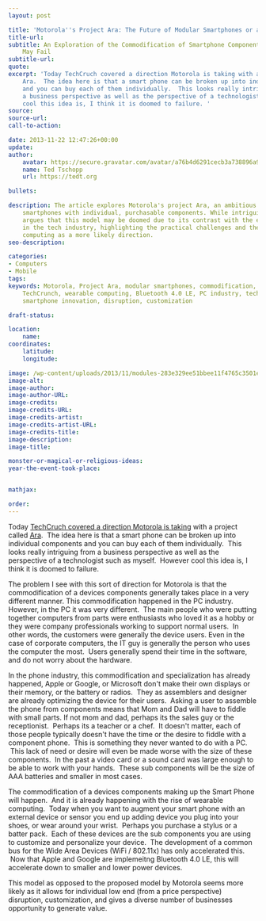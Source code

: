 ```yaml
---
layout: post

title: 'Motorola''s Project Ara: The Future of Modular Smartphones or a Doomed Venture?'
title-url:
subtitle: An Exploration of the Commodification of Smartphone Components and Why it
    May Fail
subtitle-url:
quote:
excerpt: 'Today TechCruch covered a direction Motorola is taking with a project called
    Ara.  The idea here is that a smart phone can be broken up into individual components
    and you can buy each of them individually.  This looks really intriguing from
    a business perspective as well as the perspective of a technologist such as myself.  However
    cool this idea is, I think it is doomed to failure. '
source:
source-url:
call-to-action:

date: 2013-11-22 12:47:26+00:00
update:
author:
    avatar: https://secure.gravatar.com/avatar/a76b4d6291cecb3a738896a971bfb903?s=512&d=mp&r=g
    name: Ted Tschopp
    url: https://tedt.org

bullets:

description: The article explores Motorola's project Ara, an ambitious idea of creating
    smartphones with individual, purchasable components. While intriguing, the author
    argues that this model may be doomed due to its contrast with the existing commodification
    in the tech industry, highlighting the practical challenges and the rise of wearable
    computing as a more likely direction.
seo-description:

categories:
- Computers
- Mobile
tags:
keywords: Motorola, Project Ara, modular smartphones, commodification, device components,
    TechCrunch, wearable computing, Bluetooth 4.0 LE, PC industry, technology trends,
    smartphone innovation, disruption, customization

draft-status:

location:
    name:
coordinates:
    latitude:
    longitude:

image: /wp-content/uploads/2013/11/modules-283e329ee51bbee11f4765c3501e7d1b.jpg
image-alt:
image-author:
image-author-URL:
image-credits:
image-credits-URL:
image-credits-artist:
image-credits-artist-URL:
image-credits-title:
image-description:
image-title:

monster-or-magical-or-religious-ideas:
year-the-event-took-place:


mathjax:

order:
---
```

Today <a href="http://techcrunch.com/2013/11/22/motorola-taps-3d-systems-to-produce-parts-for-its-crazy-modular-smartphones/" target="_blank" rel="noopener noreferrer">TechCruch covered a direction Motorola is taking</a> with a project called <a href="http://www.dscout.com/ara#" target="_blank" rel="noopener noreferrer">Ara</a>.  The idea here is that a smart phone can be broken up into individual components and you can buy each of them individually.  This looks really intriguing from a business perspective as well as the perspective of a technologist such as myself.  However cool this idea is, I think it is doomed to failure.

The problem I see with this sort of direction for Motorola is that the commodification of a devices components generally takes place in a very different manner. This commodification happened in the PC industry. However, in the PC it was very different.  The main people who were putting together computers from parts were enthusiasts who loved it as a hobby or they were company professionals working to support normal users.  In other words, the customers were generally the device users. Even in the case of corporate computers, the IT guy is generally the person who uses the computer the most.  Users generally spend their time in the software, and do not worry about the hardware.

In the phone industry, this commodification and specialization has already happened, Apple or Google, or Microsoft don't make their own displays or their memory, or the battery or radios.  They as assemblers and designer are already optimizing the device for their users.  Asking a user to assemble the phone from components means that Mom and Dad will have to fiddle with small parts. If not mom and dad, perhaps its the sales guy or the receptionist.  Perhaps its a teacher or a chef.  It doesn't matter, each of those people typically doesn't have the time or the desire to fiddle with a component phone.  This is something they never wanted to do with a PC.  This lack of need or desire will even be made worse with the size of these components.  In the past a video card or a sound card was large enough to be able to work with your hands.  These sub components will be the size of AAA batteries and smaller in most cases.

The commodification of a devices components making up the Smart Phone will happen.  And it is already happening with the rise of wearable computing.  Today when you want to augment your smart phone with an external device or sensor you end up adding device you plug into your shoes, or wear around your wrist.  Perhaps you purchase a stylus or a batter pack.  Each of these devices are the sub components you are using to customize and personalize your device.  The development of a common bus for the Wide Area Devices (WiFi / 802.11x) has only accelerated this.  Now that Apple and Google are implemeitng Bluetooth 4.0 LE, this will accelerate down to smaller and lower power devices.

This model as opposed to the proposed model by Motorola seems more likely as it allows for individual low end (from a price perspective) disruption, customization, and gives a diverse number of businesses opportunity to generate value.